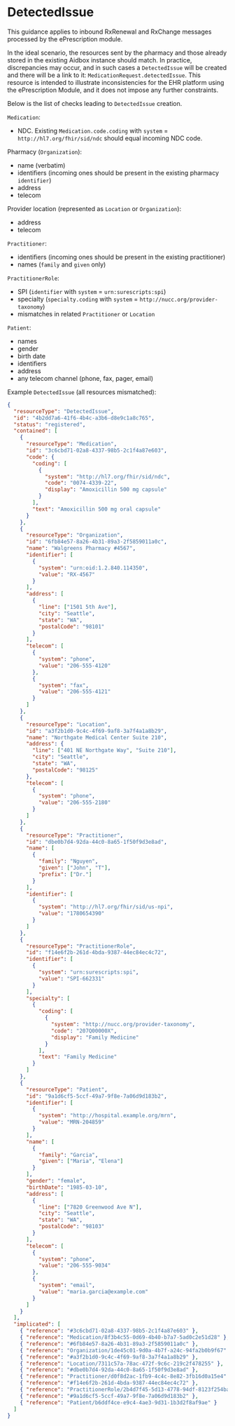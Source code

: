 # DetectedIssue

This guidance applies to inbound RxRenewal and RxChange messages processed by the ePrescription module.

In the ideal scenario, the resources sent by the pharmacy and those already stored in the existing Aidbox instance should match. 
In practice, discrepancies may occur, and in such cases a `DetectedIssue` will be created and there will be a link to it: `MedicationRequest.detectedIssue`. 
This resource is intended to illustrate inconsistencies for the EHR platform using the ePrescription Module, and it does not impose any further constraints.

Below is the list of checks leading to `DetectedIssue` creation.

`Medication`:
- NDC. Existing `Medication.code.coding` with `system` = `http://hl7.org/fhir/sid/ndc` should equal incoming NDC code.

Pharmacy (`Organization`):
- name (verbatim)
- identifiers (incoming ones should be present in the existing pharmacy `identifier`)
- address
- telecom

Provider location (represented as `Location` or `Organization`):
- address
- telecom

`Practitioner`:
- identifiers (incoming ones should be present in the existing practitioner)
- names (`family` and `given` only)

`PractitionerRole`:
- SPI (`identifier` with `system` = `urn:surescripts:spi`)
- specialty (`specialty.coding` with `system` = `http://nucc.org/provider-taxonomy`)
- mismatches in related `Practitioner` or `Location`

`Patient`:
- names
- gender
- birth date
- identifiers
- address
- any telecom channel (phone, fax, pager, email)

Example `DetectedIssue` (all resources mismatched):
```json
{
  "resourceType": "DetectedIssue",
  "id": "4b2dd7a6-41f6-4b4c-a3b6-d8e9c1a8c765",
  "status": "registered",
  "contained": [
    {
      "resourceType": "Medication",
      "id": "3c6cbd71-02a8-4337-98b5-2c1f4a87e603",
      "code": {
        "coding": [
          {
            "system": "http://hl7.org/fhir/sid/ndc",
            "code": "0074-4339-22",
            "display": "Amoxicillin 500 mg capsule"
          }
        ],
        "text": "Amoxicillin 500 mg oral capsule"
      }
    },
    {
      "resourceType": "Organization",
      "id": "6fb84e57-8a26-4b31-89a3-2f5859011a0c",
      "name": "Walgreens Pharmacy #4567",
      "identifier": [
        {
          "system": "urn:oid:1.2.840.114350",
          "value": "RX-4567"
        }
      ],
      "address": [
        {
          "line": ["1501 5th Ave"],
          "city": "Seattle",
          "state": "WA",
          "postalCode": "98101"
        }
      ],
      "telecom": [
        {
          "system": "phone",
          "value": "206-555-4120"
        },
        {
          "system": "fax",
          "value": "206-555-4121"
        }
      ]
    },
    {
      "resourceType": "Location",
      "id": "a3f2b1d0-9c4c-4f69-9af8-3a7f4a1a8b29",
      "name": "Northgate Medical Center Suite 210",
      "address": {
        "line": ["401 NE Northgate Way", "Suite 210"],
        "city": "Seattle",
        "state": "WA",
        "postalCode": "98125"
      },
      "telecom": [
        {
          "system": "phone",
          "value": "206-555-2180"
        }
      ]
    },
    {
      "resourceType": "Practitioner",
      "id": "dbe0b7d4-92da-44c0-8a65-1f50f9d3e8ad",
      "name": [
        {
          "family": "Nguyen",
          "given": ["John", "T"],
          "prefix": ["Dr."]
        }
      ],
      "identifier": [
        {
          "system": "http://hl7.org/fhir/sid/us-npi",
          "value": "1780654390"
        }
      ]
    },
    {
      "resourceType": "PractitionerRole",
      "id": "f14e6f2b-261d-4bda-9387-44ec84ec4c72",
      "identifier": [
        {
          "system": "urn:surescripts:spi",
          "value": "SPI-662331"
        }
      ],
      "specialty": [
        {
          "coding": [
            {
              "system": "http://nucc.org/provider-taxonomy",
              "code": "207Q00000X",
              "display": "Family Medicine"
            }
          ],
          "text": "Family Medicine"
        }
      ]
    },
    {
      "resourceType": "Patient",
      "id": "9a1d6cf5-5ccf-49a7-9f8e-7a06d9d183b2",
      "identifier": [
        {
          "system": "http://hospital.example.org/mrn",
          "value": "MRN-204859"
        }
      ],
      "name": [
        {
          "family": "Garcia",
          "given": ["Maria", "Elena"]
        }
      ],
      "gender": "female",
      "birthDate": "1985-03-10",
      "address": [
        {
          "line": ["7820 Greenwood Ave N"],
          "city": "Seattle",
          "state": "WA",
          "postalCode": "98103"
        }
      ],
      "telecom": [
        {
          "system": "phone",
          "value": "206-555-9034"
        },
        {
          "system": "email",
          "value": "maria.garcia@example.com"
        }
      ]
    }
  ],
  "implicated": [
    { "reference": "#3c6cbd71-02a8-4337-98b5-2c1f4a87e603" },
    { "reference": "Medication/8f3b4c55-0d69-4b40-b7a7-5ad0c2e51d28" },
    { "reference": "#6fb84e57-8a26-4b31-89a3-2f5859011a0c" },
    { "reference": "Organization/1de45c01-9d0a-4b7f-a24c-94fa2b0b9f67" },
    { "reference": "#a3f2b1d0-9c4c-4f69-9af8-3a7f4a1a8b29" },
    { "reference": "Location/7311c57a-78ac-472f-9c6c-219c2f478255" },
    { "reference": "#dbe0b7d4-92da-44c0-8a65-1f50f9d3e8ad" },
    { "reference": "Practitioner/d0f8d2ac-1fb9-4c4c-8e82-3fb16d0a15e4" },
    { "reference": "#f14e6f2b-261d-4bda-9387-44ec84ec4c72" },
    { "reference": "PractitionerRole/2b4d7f45-5d13-4778-94df-8123f254ba2e" },
    { "reference": "#9a1d6cf5-5ccf-49a7-9f8e-7a06d9d183b2" },
    { "reference": "Patient/b6ddf4ce-e9c4-4ae3-9d31-1b3d2f8af9ae" }
  ]
}
```
